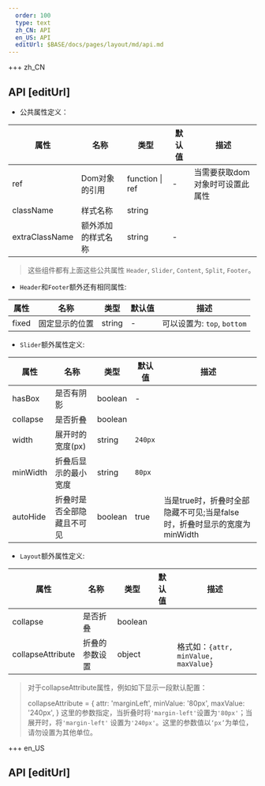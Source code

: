 ```yaml
---   
  order: 100
  type: text
  zh_CN: API
  en_US: API
  editUrl: $BASE/docs/pages/layout/md/api.md
---      
```


+++  zh_CN
## API [editUrl]    

-  公共属性定义：    

| 属性 | 名称 | 类型 | 默认值 | 描述 |  
| --- | --- | --- | --- | --- |  
| ref | Dom对象的引用 | function \| ref | - | 当需要获取dom对象时可设置此属性 |
| className | 样式名称 | string |  |  |
| extraClassName | 额外添加的样式名称 | string | - |  |  

<Blockquote>
 这些组件都有上面这些公共属性 <Code>Header</Code>, <Code>Slider</Code>, <Code>Content</Code>, <Code>Split</Code>, <Code>Footer</Code>。
</Blockquote>

- <Code>Header</Code>和<Code>Footer</Code>额外还有相同属性:  

| 属性 | 名称 | 类型 | 默认值 | 描述 |  
| --- | --- | --- | --- | --- |  
| fixed | 固定显示的位置 | string | - | 可以设置为: <Code>top</Code>, <Code>bottom</Code> |

- <Code>Slider</Code>额外属性定义:

| 属性 | 名称 | 类型 | 默认值 | 描述 |  
| --- | --- | --- | --- | --- |
| hasBox | 是否有阴影 | boolean | - |  |
| collapse | 是否折叠 | boolean |  |  |
| width | 展开时的宽度(px) | string | <Code>240px</Code> |  |
| minWidth | 折叠后显示的最小宽度 | string | <Code>80px</Code>  |  |
| autoHide | 折叠时是否全部隐藏且不可见 | boolean | true  | 当是true时，折叠时全部隐藏不可见;当是false时，折叠时显示的宽度为minWidth|

- <Code>Layout</Code>额外属性定义:  

| 属性 | 名称 | 类型 | 默认值 | 描述 |  
| --- | --- | --- | --- | --- |  
| collapse | 是否折叠 | boolean |  |  |
| collapseAttribute | 折叠的参数设置 | object |  | 格式如：<Code>{attr, minValue, maxValue}</Code> |  
  
<Blockquote>

对于collapseAttribute属性，例如如下显示一段默认配置：    
  
<Hcode>
collapseAttribute = {
  attr: 'marginLeft',
  minValue: '80px',
  maxValue: '240px',
}
</Hcode>  
这里的参数指定，当折叠时将<Code>'margin-left'</Code>设置为<Code>'80px'</Code>；当展开时，将<Code>'margin-left'</Code>
设置为<Code>'240px'</Code>。这里的参数值以<Code>‘px’</Code>为单位，请勿设置为其他单位。 

</Blockquote>


+++ en_US
## API [editUrl]     

